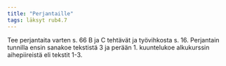 ```yaml
---
title: "Perjantaille"
tags: läksyt rub4.7
---
```


Tee perjantaita varten s. 66 B ja C tehtävät ja työvihkosta s. 16. Perjantain tunnilla ensin sanakoe tekstistä 3 ja perään 1. kuuntelukoe alkukurssin aihepiireistä eli tekstit 1-3.